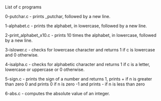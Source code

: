 List of c programs

0-putchar.c - prints _putchar, followed by a new line.

1-alphabet.c - prints the alphabet, in lowercase, followed by a new line.

2-print_alphabet_x10.c - prints 10 times the alphabet, in lowercase, followed by a new line.

3-islower.c - checks for lowercase character and returns 1 if c is lowercase
 and 0 otherwise.

4-isalpha.c - checks for alphabetic character and returns 1 if c is a letter,
 lowercase or uppercase or 0 otherwise.

5-sign.c - prints the sign of a number and returns 1,
 prints + if n is greater than zero
 0 and prints 0 if n is zero -1 and prints - if n is less than zero

6-abs.c - computes the absolute value of an integer.


